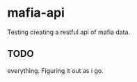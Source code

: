 # mafia-api

Testing creating a restful api of mafia data.

## TODO

everything.  Figuring it out as i go.
